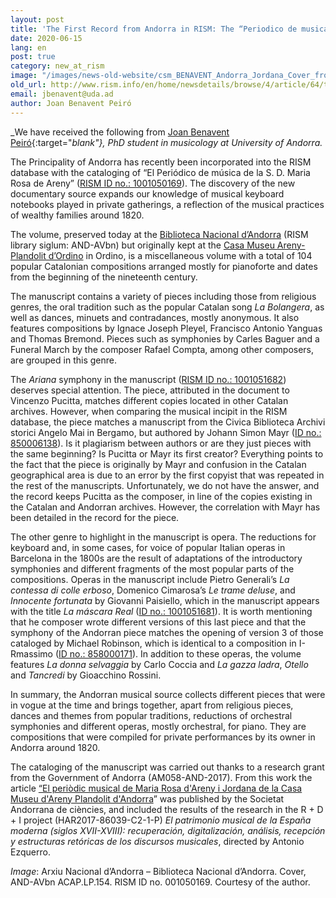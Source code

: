 ```yaml
---
layout: post
title: 'The First Record from Andorra in RISM: The “Periodico de musica” of Maria Rosa d’Areny Jordana'
date: 2020-06-15
lang: en
post: true
category: new_at_rism
image: "/images/news-old-website/csm_BENAVENT_Andorra_Jordana_Cover_from_AND-AVbnACAPLP154_01_053264039f.jpg"
old_url: http://www.rism.info/en/home/newsdetails/browse/4/article/64/the-first-record-from-andorra-in-rism-the-periodico-de-musica-of-maria-rosa-dareny-jordana.html
email: jbenavent@uda.ad
author: Joan Benavent Peiró
---
```


_We have received the following from [Joan Benavent Peiró](https://orcid.org/0000-0002-8856-9335){:target="_blank"}, PhD student in musicology at University of Andorra._

The Principality of Andorra has recently been incorporated into the RISM database with the cataloging of “El Periódico de música de la S. D. Maria Rosa de Areny” ([RISM ID no.: 1001050169](https://opac.rism.info/metaopac/search?View=rism&id=1001050169&View=rism)). The discovery of the new documentary source expands our knowledge of musical keyboard notebooks played in private gatherings, a reflection of the musical practices of wealthy families around 1820.

The volume, preserved today at the [Biblioteca Nacional d’Andorra](http://b10310uk.eos-intl.eu/B10310UK/OPAC/Index.aspx) (RISM library siglum: AND-AVbn) but originally kept at the [Casa Museu Areny-Plandolit d’Ordino](https://museus.ad/museus/museu-casa-d-areny-plandolit) in Ordino, is a miscellaneous volume with a total of 104 popular Catalonian compositions arranged mostly for pianoforte and dates from the beginning of the nineteenth century.

The manuscript contains a variety of pieces including those from religious genres, the oral tradition such as the popular Catalan song _La Bolangera_, as well as dances, minuets and contradances, mostly anonymous. It also features compositions by Ignace Joseph Pleyel, Francisco Antonio Yanguas and Thomas Bremond. Pieces such as symphonies by Carles Baguer and a Funeral March by the composer Rafael Compta, among other composers, are grouped in this genre.

The _Ariana_ symphony in the manuscript ([RISM ID no.: 1001051682](https://opac.rism.info/search?id=1001051682&View=rism)) deserves special attention. The piece, attributed in the document to Vincenzo Pucitta, matches different copies located in other Catalan archives. However, when comparing the musical incipit in the RISM database, the piece matches a manuscript from the Civica Biblioteca Archivi storici Angelo Mai in Bergamo, but authored by Johann Simon Mayr ([ID no.: 850006138](https://opac.rism.info/search?id=850006138&View=rism)). Is it plagiarism between authors or are they just pieces with the same beginning? Is Pucitta or Mayr its first creator? Everything points to the fact that the piece is originally by Mayr and confusion in the Catalan geographical area is due to an error by the first copyist that was repeated in the rest of the manuscripts. Unfortunately, we do not have the answer, and the record keeps Pucitta as the composer, in line of the copies existing in the Catalan and Andorran archives. However, the correlation with Mayr has been detailed in the record for the piece.

The other genre to highlight in the manuscript is opera. The reductions for keyboard and, in some cases, for voice of popular Italian operas in Barcelona in the 1800s are the result of adaptations of the introductory symphonies and different fragments of the most popular parts of the compositions. Operas in the manuscript include Pietro Generali’s _La contessa di colle erboso_, Domenico Cimarosa’s _Le trame deluse_, and _Innocente fortunata_ by Giovanni Paisiello, which in the manuscript appears with the title _La máscara Real_ ([ID no.: 1001051681](https://opac.rism.info/search?id=1001051681&View=rism)). It is worth mentioning that he composer wrote different versions of this last piece and that the symphony of the Andorran piece matches the opening of version 3 of those cataloged by Michael Robinson, which is identical to a composition in I-Rmassimo ([ID no.: 858000171](https://opac.rism.info/search?id=858000171&View=rism)). In addition to these operas, the volume features _La donna selvaggia_ by Carlo Coccia and _La gazza ladra_, _Otello_ and _Tancredi_ by Gioacchino Rossini.

In summary, the Andorran musical source collects different pieces that were in vogue at the time and brings together, apart from religious pieces, dances and themes from popular traditions, reductions of orchestral symphonies and different operas, mostly orchestral, for piano. They are compositions that were compiled for private performances by its owner in Andorra around 1820.

The cataloging of the manuscript was carried out thanks to a research grant from the Government of Andorra (AM058-AND-2017). From this work the article [“El periòdic musical de Maria Rosa d'Areny i Jordana de la Casa Museu d'Areny Plandolit d'Andorra](https://publicacions.iec.cat/repository/pdf/00000285/00000100.pdf)” was published by the Societat Andorrana de ciències, and included the results of the research in the R + D + I project (HAR2017-86039-C2-1-P) _El patrimonio musical de la España moderna (siglos XVII-XVIII): recuperación, digitalización, análisis, recepción y estructuras retóricas de los discursos musicales_, directed by Antonio Ezquerro.

_Image_: Arxiu Nacional d’Andorra – Biblioteca Nacional d’Andorra. Cover, AND-AVbn ACAP.LP.154. RISM ID no. 001050169. Courtesy of the author.
